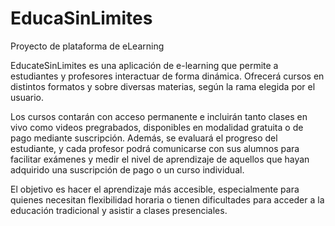 # EducaSinLimites
Proyecto de plataforma de eLearning

EducateSinLimites es una aplicación de e-learning que permite a estudiantes y profesores interactuar de forma dinámica. Ofrecerá cursos en distintos formatos y sobre diversas materias, según la rama elegida por el usuario.

Los cursos contarán con acceso permanente e incluirán tanto clases en vivo como videos pregrabados, disponibles en modalidad gratuita o de pago mediante suscripción. Además, se evaluará el progreso del estudiante, y cada profesor podrá comunicarse con sus alumnos para facilitar exámenes y medir el nivel de aprendizaje de aquellos que hayan adquirido una suscripción de pago o un curso individual.

El objetivo es hacer el aprendizaje más accesible, especialmente para quienes necesitan flexibilidad horaria o tienen dificultades para acceder a la educación tradicional y asistir a clases presenciales.

